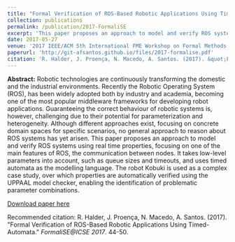 ```yaml
---
title: "Formal Verification of ROS-Based Robotic Applications Using Timed-Automata"
collection: publications
permalink: /publication/2017-FormaliSE
excerpt: 'This paper proposes an approach to model and verify ROS systems using real time properties, focusing on one of the main features of ROS, the communication between nodes.'
date: 2017-05-27
venue: '2017 IEEE/ACM 5th International FME Workshop on Formal Methods in Software Engineering (FormaliSE)'
paperurl: 'http://git-afsantos.github.io/files/2017-formalise.pdf'
citation: 'R. Halder, J. Proença, N. Macedo, A. Santos. (2017). &quot;Formal Verification of ROS-Based Robotic Applications Using Timed-Automata.&quot; <i>FormaliSE@ICSE 2017</i>. 44-50.'
---
```

**Abstract:**
Robotic technologies are continuously transforming the domestic and the industrial environments.
Recently the Robotic Operating System (ROS), has been widely adopted both by industry and academia, becoming one of the most popular middleware frameworks for developing robot applications.
Guaranteeing the correct behaviour of robotic systems is, however, challenging due to their potential for parameterization and heterogeneity.
Although different approaches exist, focusing on concrete domain spaces for specific scenarios, no general approach to reason about ROS systems has yet arisen.
This paper proposes an approach to model and verify ROS systems using real time properties, focusing on one of the main features of ROS, the communication between nodes.
It takes low-level parameters into account, such as queue sizes and timeouts, and uses timed automata as the modelling language.
The robot Kobuki is used as a complex case study, over which properties are automatically verified using the UPPAAL model checker, enabling the identification of problematic parameter combinations.

[Download paper here](http://git-afsantos.github.io/files/2017-formalise.pdf)

Recommended citation: R. Halder, J. Proença, N. Macedo, A. Santos. (2017). &quot;Formal Verification of ROS-Based Robotic Applications Using Timed-Automata.&quot; <i>FormaliSE@ICSE 2017</i>. 44-50.